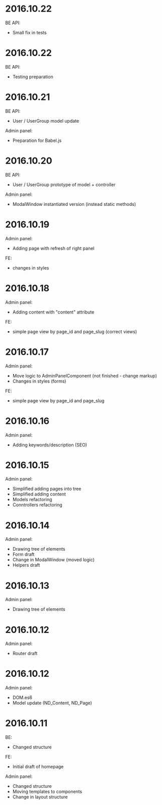 2016.10.22
==================================
BE API:
- Small fix in tests


2016.10.22
==================================
BE API:
- Testing preparation



2016.10.21
==================================
BE API:
- User / UserGroup model update

Admin panel:
- Preparation for Babel.js



2016.10.20
==================================
BE API:
- User / UserGroup prototype of model + controller

Admin panel:
- ModalWindow instantiated version (instead static methods)


2016.10.19
==================================
Admin panel:
- Adding page with refresh of right panel

FE:
- changes in styles


2016.10.18
==================================
Admin panel:
- Adding content with "content" attribute

FE:
- simple page view by page_id and page_slug (correct views)


2016.10.17
==================================
Admin panel:
- Move logic to AdminPanelComponent (not finished - change markup)
- Changes in styles (forms)

FE:
- simple page view by page_id and page_slug



2016.10.16
==================================
Admin panel:
- Adding keywords/description (SEO)


2016.10.15
==================================
Admin panel:
- Simplified adding pages into tree
- Simplified adding content
- Models refactoring
- Conntrollers refactoring


2016.10.14
==================================
Admin panel:
- Drawing tree of elements
- Form draft
- Change in ModalWindow (moved logic)
- Helpers draft


2016.10.13
==================================
Admin panel:
- Drawing tree of elements


2016.10.12
==================================
Admin panel:
- Router draft


2016.10.12
==================================
Admin panel:
- DOM.es6
- Model update (ND_Content, ND_Page)


2016.10.11
==================================
BE:
- Changed structure

FE:
- Initial draft of homepage

Admin panel:
- Changed structure
- Moving templates to components
- Change in layout structure